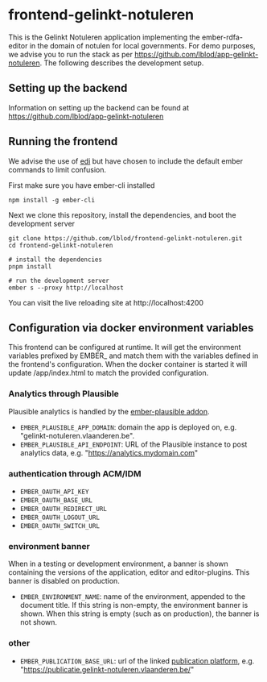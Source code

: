 # frontend-gelinkt-notuleren

This is the Gelinkt Notuleren application implementing the ember-rdfa-editor in the domain of notulen for local governments.  For demo purposes, we advise you to run the stack as per https://github.com/lblod/app-gelinkt-notuleren.  The following describes the development setup.

## Setting up the backend

Information on setting up the backend can be found at https://github.com/lblod/app-gelinkt-notuleren

## Running the frontend

We advise the use of [edi](https://github.com/madnificent/docker-ember) but have chosen to include the default ember commands to limit confusion.

First make sure you have ember-cli installed

    npm install -g ember-cli

Next we clone this repository, install the dependencies, and boot the development server

    git clone https://github.com/lblod/frontend-gelinkt-notuleren.git
    cd frontend-gelinkt-notuleren
    
    # install the dependencies
    pnpm install
    
    # run the development server
    ember s --proxy http://localhost

You can visit the live reloading site at http://localhost:4200

## Configuration via docker environment variables

This frontend can be configured at runtime. It will get the environment variables prefixed by EMBER_ and match them with the variables defined in the frontend's configuration. When the docker container is started it will update /app/index.html to match the provided configuration.

### Analytics through Plausible

Plausible analytics is handled by the [ember-plausible addon](https://github.com/redpencilio/ember-plausible).

* `EMBER_PLAUSIBLE_APP_DOMAIN`: domain the app is deployed on, e.g. "gelinkt-notuleren.vlaanderen.be". 
* `EMBER_PLAUSIBLE_API_ENDPOINT`: URL of the Plausible instance to post analytics data, e.g. "https://analytics.mydomain.com"

### authentication through ACM/IDM
* `EMBER_OAUTH_API_KEY`
* `EMBER_OAUTH_BASE_URL`
* `EMBER_OAUTH_REDIRECT_URL`
* `EMBER_OAUTH_LOGOUT_URL`
* `EMBER_OAUTH_SWITCH_URL`

### environment banner

When in a testing or development environment, a banner is shown containing the versions of the application, editor and editor-plugins. This banner is disabled on production.

* `EMBER_ENVIRONMENT_NAME`: name of the environment, appended to the document title. If this string is non-empty, the environment banner is shown. When this string is empty (such as on production), the banner is not shown.
### other
* `EMBER_PUBLICATION_BASE_URL`: url of the linked [publication platform](https://github.com/lblod/app-gn-publicatie/), e.g. "https://publicatie.gelinkt-notuleren.vlaanderen.be/"
